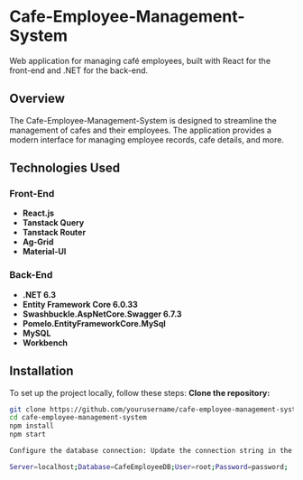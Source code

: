 # Cafe-Employee-Management-System

Web application for managing café employees, built with React for the front-end and .NET for the back-end.

## Overview

The Cafe-Employee-Management-System is designed to streamline the management of cafes and their employees. The application provides a modern interface for managing employee records, cafe details, and more.

## Technologies Used

### Front-End

- **React.js**
- **Tanstack Query**
- **Tanstack Router**
- **Ag-Grid**
- **Material-UI**

### Back-End

- **.NET 6.3**
- **Entity Framework Core 6.0.33**
- **Swashbuckle.AspNetCore.Swagger 6.7.3**
- **Pomelo.EntityFrameworkCore.MySql**
- **MySQL**
- **Workbench**

## Installation

To set up the project locally, follow these steps:
 **Clone the repository:**
   ```bash
   git clone https://github.com/yourusername/cafe-employee-management-system.git
   cd cafe-employee-management-system
   npm install
   npm start

Configure the database connection: Update the connection string in the appsettings.json:

Server=localhost;Database=CafeEmployeeDB;User=root;Password=password;

